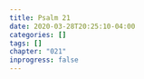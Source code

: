 ```yaml
---
title: Psalm 21
date: 2020-03-28T20:25:10-04:00
categories: []
tags: []
chapter: "021"
inprogress: false
---
```


